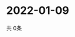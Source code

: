# 2022-01-09
  共 0条

  <!-- BEGIN -->
  <!-- 最后更新时间Sun Jan 09 2022 20:04:36 GMT+0000 (Coordinated Universal Time) -->
  
  <!-- END -->
  
  